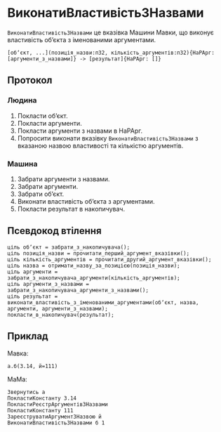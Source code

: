 # ВиконатиВластивістьЗНазвами

`ВиконатиВластивістьЗНазвами` <keyword>це</keyword> вказівка <subject>Машини Мавки</subject>, що виконує властивість
обʼєкта з іменованими аргументами.

```
[обʼєкт, ...](позиція_назви:п32, кількість_аргументів:п32){НаРАрг: [аргументи_з_назвами]} -> [результат]{НаРАрг: []}
```

## Протокол

### Людина

1. Покласти обʼєкт.
2. Покласти аргументи.
3. Покласти аргументи з назвами в НаРАрг.
4. Попросити виконати вказівку `ВиконатиВластивістьЗНазвами` з вказаною назвою властивості та кількістю аргументів.

### Машина

1. Забрати аргументи з назвами.
2. Забрати аргументи.
3. Забрати обʼєкт.
4. Виконати властивість обʼєкта з аргументами.
5. Покласти результат в накопичувач.

## Псевдокод втілення

```ціль
ціль обʼєкт = забрати_з_накопичувача();
ціль позиція_назви = прочитати_перший_аргумент_вказівки();
ціль кількість_аргументів = прочитати_другий_аргумент_вказівки();
ціль назва = отримати_назву_за_позицією(позиція_назви);
ціль аргументи = забрати_з_накопичувача_аргументи(кількість_аргументів);
ціль аргументи_з_назвами = забрати_з_накопичувача_аргументи_з_назвами();
ціль результат = виконати_властивість_з_іменованими_аргументами(обʼєкт, назва, аргументи, аргументи_з_назвами);
покласти_в_накопичувач(результат);
```

## Приклад

<subject>Мавка</subject>:

```мавка
а.б(3.14, й=111)
```

<subject>МаМа</subject>:

```мама
Звернутись а
ПокластиКонстанту 3.14
ПокластиРеєстрАргументівЗНазвами
ПокластиКонстанту 111
ЗареєструватиАргументЗНазвою й
ВиконатиВластивістьЗНазвами б 1
```